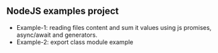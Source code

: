 ## NodeJS examples project
- Example-1: reading files content and sum it values using js promises, async/await and generators.
- Example-2: export class module example